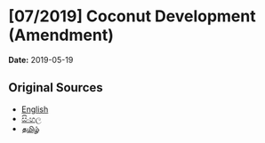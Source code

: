# [07/2019] Coconut Development (Amendment)

**Date:** 2019-05-19

## Original Sources

- [English](https://documents.gov.lk/view/acts/2019/5/07-2019_E.pdf)
- [සිංහල](https://documents.gov.lk/view/acts/2019/5/07-2019_S.pdf)
- [தமிழ்](https://documents.gov.lk/view/acts/2019/5/07-2019_T.pdf)
